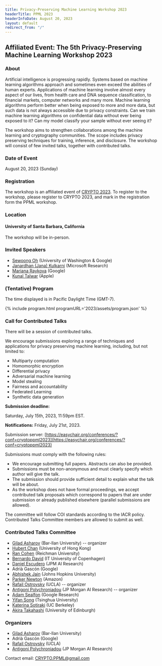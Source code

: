 ```yaml
---
title: Privacy-Preserving Machine Learning Workshop 2023
headerTitle: PPML 2023
headerInfoDate: August 20, 2023
layout: default
redirect_from: "/"
---
```


## Affiliated Event: The 5th Privacy-Preserving Machine Learning Workshop 2023

### About

Artificial intelligence is progressing rapidly. Systems based on machine learning algorithms approach and sometimes even exceed the abilities of human experts. Applications of machine learning involve almost every aspect of our lives, from health care and DNA sequence classification, to financial markets, computer networks and many more. Machine learning algorithms perform better when being exposed to more and more data, but such data is not always accessible due to privacy constraints. Can we train machine learning algorithms on confidential data without ever being exposed to it? Can my model classify your sample without ever seeing it?

The workshop aims to strengthen collaborations among the machine learning and cryptography communities. The scope includes privacy preserving techniques for training, inference, and disclosure. The workshop will consist of few invited talks, together with contributed talks.

### Date of Event
August 20, 2023 (Sunday)

### Registration
The workshop is an affiliated event of [CRYPTO 2023](https://crypto.iacr.org/2023/). To register to the workshop, please register to CRYPTO 2023, and mark in the registration form the PPML workshop.


### Location

#### University of Santa Barbara, California

The workshop will be in-person.

### Invited Speakers
- [Sewoong Oh](https://homes.cs.washington.edu/~sewoong/) (University of Washington & Google)
- [Janardhan (Jana) Kulkarni](https://www.microsoft.com/en-us/research/people/jakul/) (Microsoft Research)
- [Mariana Raykova](https://marianapr.github.io) (Google)
- [Kunal Talwar](http://kunaltalwar.org) (Apple)

### (Tentative) Program


The time displayed is in Pacific Daylight Time (GMT-7).


<div markdown="0">
    {% include program.html programURL='2023/assets/program.json' %}
</div>


### Call for Contributed Talks

There will be a session of contributed talks.

We encourage submissions exploring a range of techniques and applications for privacy preserving machine learning, including, but not limited to:

- Multiparty computation
- Homomorphic encryption
- Differential privacy
- Adversarial machine learning
- Model stealing
- Fairness and accountability
- Federated Learning
- Synthetic data generation



**Submission deadline:**

Saturday, July 15th, 2023, 11:59pm EST.

**Notifications:**
Friday, July 21st, 2023.

Submission server: [https://easychair.org/conferences/?conf=cryptoppml2023](https://easychair.org/conferences/?conf=cryptoppml2023)

Submissions must comply with the following rules:
- We encourage submitting full papers. Abstracts can also be provided.
- Submissions must be non-anonymous and must clearly specify which author will give the talk.
- The submission should provide sufficient detail to explain what the talk will be about.
- As the workshop does not have formal proceedings, we accept contributed talk proposals which correspond to papers that are under submission or already published elsewhere (parallel submissions are allowed).

The committee will follow COI standards according to the IACR policy. Contributed Talks Committee members are allowed to submit as well.

### Contributed Talks Committee
- [Gilad Asharov](http://www.cs.biu.ac.il/~asharog) (Bar-Ilan University) -- organizer
- [Hubert Chan](https://i.cs.hku.hk/~hubert/) (University of Hong Kong)
- [Ran Cohen](https://cs.idc.ac.il/~ran/) (Reichman University)
- [Bernardo David](https://www.bmdavid.com) (IT University of Copenhagen)
- [Daniel Escudero](https://www.escudero.me) (JPM AI Research)
- Adrià Gascón (Google)
- [Abhishek Jain](https://www.cs.jhu.edu/~abhishek/) (Johns Hopkins University)
- [Parker Newton](https://www.amazon.science/author/parker-newton) (Amazon)
- [Rafail Ostrovsky](http://web.cs.ucla.edu/~rafail/) (UCLA) -- organizer
- [Antigoni Polychroniadou](https://antigonip.github.io/) (JP Morgan AI Research) -- organizer
- [Adam Sealfon](https://asealfon.github.io) (Google Research)
- [Yifan Song](https://crypto-song.github.io) (Tsinghua University)
- [Katerina Sotiraki](https://sotiraki.com) (UC Berkeley)
- [Akira Takahashi](https://akiratk0355.github.io) (University of Edinburgh)

<!---
- [Adi Akavia](https://sites.google.com/view/akavia) (University of Haifa)
- [Gilad Asharov](http://www.cs.biu.ac.il/~asharog) (Bar-Ilan University)
- [Carsten Baum](http://carstenbaum.com) (Aarhus University)
- [Elette Boyle](https://cs.idc.ac.il/~elette/) (IDC)
- [Vipul Goyal](https://www.cs.cmu.edu/~goyal/) (CMU and NTT)
- [Mohammad Mahmoody](https://www.cs.virginia.edu/~mohammad/) (University of Virginia (UVA))
- [Sahar Mazloom](http://mason.gmu.edu/~sseyedma/index.html) (JPM AI Research)
- [Rafail Ostrovsky](http://web.cs.ucla.edu/~rafail/) (UCLA)
- [Antigoni Polychroniadou](https://antigonip.github.io/) (JP Morgan AI Research)
- [Gil Segev](https://www.gilsegev.net) (Hebrew University)
--->


### Organizers

- [Gilad Asharov](http://www.cs.biu.ac.il/~asharog) (Bar-Ilan University)
- Adrià Gascón (Google)
- [Rafail Ostrovsky](http://web.cs.ucla.edu/~rafail/) (UCLA)
- [Antigoni Polychroniadou](https://antigonip.github.io/) (JP Morgan AI Research)

Contact email: [CRYPTO.PPML@gmail.com](mailto:CRYPTO.PPML@gmail.com)
